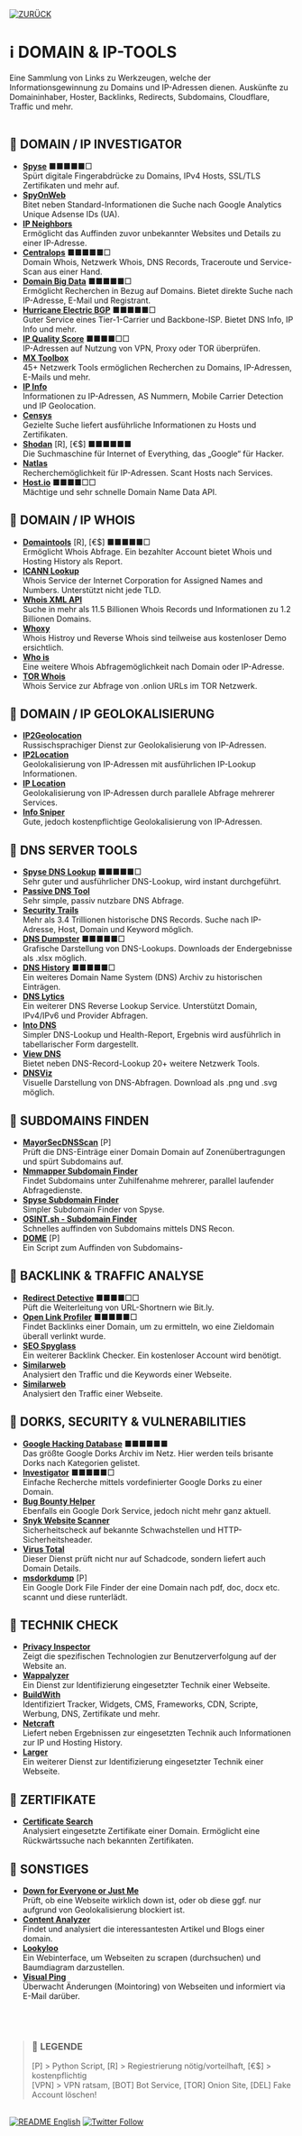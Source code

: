 <div align="left">
  <a href="https://github.com/ot2i7ba/OSINT/blob/main/de/"><img alt="ZURÜCK" src="https://img.shields.io/badge/ZURÜCK-lightgrey.svg?style=for-the-badge"></a>
</div>

# ℹ️ DOMAIN & IP-TOOLS
Eine Sammlung von Links zu Werkzeugen, welche der Informationsgewinnung zu Domains und IP-Adressen dienen. Auskünfte zu Domaininhaber, Hoster, Backlinks, Redirects, Subdomains, Cloudflare, Traffic und mehr.<br/><br/>

## 📑 DOMAIN / IP INVESTIGATOR
- **[Spyse](https://spyse.com/ "Spyse - Domain & IP Investigation")** ■■■■■□<br/>
Spürt digitale Fingerabdrücke zu Domains, IPv4 Hosts, SSL/TLS Zertifikaten und mehr auf.
- **[SpyOnWeb](https://spyonweb.com/ "SpyOnWeb")**<br/>
Bitet neben Standard-Informationen die Suche nach Google Analytics Unique Adsense IDs (UA).
- **[IP Neighbors](https://www.ip-neighbors.com/ "IP Neighbors")**<br/>
Ermöglicht das Auffinden zuvor unbekannter Websites und Details zu einer IP-Adresse.
- **[Centralops](https://centralops.net/co/domaindossier.aspx "Centralops")** ■■■■■□<br/>
Domain Whois, Netzwerk Whois, DNS Records, Traceroute und Service-Scan aus einer Hand.
- **[Domain Big Data](https://domainbigdata.com/ "Domain Big Data")** ■■■■■□<br/>
Ermöglicht Recherchen in Bezug auf Domains. Bietet direkte Suche nach IP-Adresse, E-Mail und Registrant.
- **[Hurricane Electric BGP](https://bgp.he.net/ "Hurricane Electric BGP")** ■■■■■□<br/>
Guter Service eines Tier-1-Carrier und Backbone-ISP. Bietet DNS Info, IP Info und mehr.
- **[IP Quality Score](https://www.ipqualityscore.com/free-ip-lookup-proxy-vpn-test "IP Quality Score")** ■■■■□□<br/>
IP-Adressen auf Nutzung von VPN, Proxy oder TOR überprüfen.
- **[MX Toolbox](https://mxtoolbox.com/NetworkTools.aspx "MX Toolsbox")**<br/>
45+ Netzwerk Tools ermöglichen Recherchen zu Domains, IP-Adressen, E-Mails und mehr.
- **[IP Info](https://ipinfo.io/ "IP Info")**<br/>
Informationen zu IP-Adressen, AS Nummern, Mobile Carrier Detection und IP Geolocation.
- **[Censys](https://search.censys.io/ "Censys")**<br/>
Gezielte Suche liefert ausführliche Informationen zu Hosts und Zertifikaten.
- **[Shodan](https://www.shodan.io/ "Shodan")** [R], [€$] ■■■■■■<br/>
Die Suchmaschine für Internet of Everything, das „Google“ für Hacker.
- **[Natlas](https://natlas.io/ "Natlas")**<br/>
Recherchemöglichkeit für IP-Adressen. Scant Hosts nach Services.
- **[Host.io](https://host.io/ "Host.io")** ■■■■□□<br/>
Mächtige und sehr schnelle Domain Name Data API.

## 📑 DOMAIN / IP WHOIS
- **[Domaintools](https://research.domaintools.com/ "Domaintools")** [R], [€$] ■■■■■□<br/>
Ermöglicht Whois Abfrage. Ein bezahlter Account bietet Whois und Hosting History als Report.
- **[ICANN Lookup](https://lookup.icann.org/ "ICANN Lookup")**<br/>
Whois Service der Internet Corporation for Assigned Names and Numbers. Unterstützt nicht jede TLD.
- **[Whois XML API](https://www.whoisxmlapi.com/de "Whois XML API")**<br/>
Suche in mehr als 11.5 Billionen Whois Records und Informationen zu 1.2 Billionen Domains.
- **[Whoxy](https://www.whoxy.com/ "Whoxy")**<br/>
Whois Histroy und Reverse Whois sind teilweise aus kostenloser Demo ersichtlich.
- **[Who is](https://who.is/ "Who is")**<br/>
Eine weitere Whois Abfragemöglichkeit nach Domain oder IP-Adresse.
- **[TOR Whois](https://torwhois.com/ "TOR Whois")**<br/>
Whois Service zur Abfrage von .onlion URLs im TOR Netzwerk.

## 📑 DOMAIN / IP GEOLOKALISIERUNG
- **[IP2Geolocation](https://ip2geolocation.com/ "IP2Geolocation")**<br/>
Russischsprachiger Dienst zur Geolokalisierung von IP-Adressen.
- **[IP2Location](https://www.ip2location.com/demo/ "IP2Location")**<br/>
Geolokalisierung von IP-Adressen mit ausführlichen IP-Lookup Informationen.
- **[IP Location](https://www.iplocation.net/ "IP Location")**<br/>
Geolokalisierung von IP-Adressen durch parallele Abfrage mehrerer Services.
- **[Info Sniper](https://www.infosniper.net/ "Info Sniper")**<br/>
Gute, jedoch kostenpflichtige Geolokalisierung von IP-Adressen.

## 📑 DNS SERVER TOOLS
- **[Spyse DNS Lookup](https://spyse.com/tools/dns-lookup "Spyse DNS Lookup")** ■■■■■□<br/>
Sehr guter und ausführlicher DNS-Lookup, wird instant durchgeführt.
- **[Passive DNS Tool](https://passivedns.mnemonic.no/ "Passive DNS Tool")**<br/>
Sehr simple, passiv nutzbare DNS Abfrage.
- **[Security Trails](https://securitytrails.com/dns-trails "Security Trails")**<br/>
Mehr als 3.4 Trillionen historische DNS Records. Suche nach IP-Adresse, Host, Domain und Keyword möglich.
- **[DNS Dumpster](https://dnsdumpster.com/ "DNS Dumpster")** ■■■■■□<br/>
Grafische Darstellung von DNS-Lookups. Downloads der Endergebnisse als .xlsx möglich.
- **[DNS History](http://dnshistory.org/ "DNS History")** ■■■■■□<br/>
Ein weiteres Domain Name System (DNS) Archiv zu historischen Einträgen.
- **[DNS Lytics](https://dnslytics.com/ "DNS Lytics")**<br/>
Ein weiterer DNS Reverse Lookup Service. Unterstützt Domain, IPv4/IPv6 und Provider Abfragen.
- **[Into DNS](https://intodns.com/ "Into DNS")**<br/>
Simpler DNS-Lookup und Health-Report, Ergebnis wird ausführlich in tabellarischer Form dargestellt.
- **[View DNS](https://viewdns.info/ "View DNS")**<br/>
Bietet neben DNS-Record-Lookup 20+ weitere Netzwerk Tools.
- **[DNSViz](https://dnsviz.net/ "DNSVis")**<br/>
Visuelle Darstellung von DNS-Abfragen. Download als .png und .svg möglich.

## 📑 SUBDOMAINS FINDEN
- **[MayorSecDNSScan](https://github.com/dievus/msdnsscan "MayorSecDNSScan")** [P]<br/>
Prüft die DNS-Einträge einer Domain Domain auf Zonenübertragungen und spürt Subdomains auf.
- **[Nmmapper Subdomain Finder](https://www.nmmapper.com/sys/tools/subdomainfinder/ "Nmmapper Subdomain Finder")**<br/>
Findet Subdomains unter Zuhilfenahme mehrerer, parallel laufender Abfragedienste.
- **[Spyse Subdomain Finder](https://spyse.com/tools/subdomain-finder "Spyse Subdomain Finder")**<br/>
Simpler Subdomain Finder von Spyse.
- **[OSINT.sh - Subdomain Finder](https://osint.sh/subdomain/ "OSINT.sh - Subdomain Finder")**<br/>
Schnelles auffinden von Subdomains mittels DNS Recon.
- **[DOME](https://github.com/v4d1/Dome "A subdomain enumeration tool")** [P]<br/>
Ein Script zum Auffinden von Subdomains-

## 📑 BACKLINK & TRAFFIC ANALYSE
- **[Redirect Detective](https://redirectdetective.com/ "Redirect Detective")** ■■■■□□<br/>
Püft die Weiterleitung von URL-Shortnern wie Bit.ly.
- **[Open Link Profiler](https://www.openlinkprofiler.org/ "Open Link Profiler")** ■■■■■□<br/>
Findet Backlinks einer Domain, um zu ermitteln, wo eine Zieldomain überall verlinkt wurde.
- **[SEO Spyglass](https://www.link-assistant.com/seo-spyglass/free-backlink-checker-tool.html "SEO Spyglass")**<br/>
Ein weiterer Backlink Checker. Ein kostenloser Account wird benötigt.
- **[Similarweb](http://vstat.info/ "VStat")**<br/>
Analysiert den Traffic und die Keywords einer Webseite.
- **[Similarweb](https://www.similarweb.com/de/ "Similarweb")**<br/>
Analysiert den Traffic einer Webseite.

## 📑 DORKS, SECURITY & VULNERABILITIES
- **[Google Hacking Database](https://www.exploit-db.com/google-hacking-database "Google Hacking Database")** ■■■■■■<br/>
Das größte Google Dorks Archiv im Netz. Hier werden teils brisante Dorks nach Kategorien gelistet.
- **[Investigator](https://abhijithb200.github.io/investigator/ "Investigator - A recon tool")** ■■■■■□<br/>
Einfache Recherche mittels vordefinierter Google Dorks zu einer Domain.
- **[Bug Bounty Helper](https://dorks.faisalahmed.me/ "Bug Bounty Helper")**<br/>
Ebenfalls ein Google Dork Service, jedoch nicht mehr ganz aktuell.
- **[Snyk Website Scanner](https://snyk.io/website-scanner/ "Snyk Website Scanner")**<br/>
Sicherheitscheck auf bekannte Schwachstellen und HTTP-Sicherheitsheader.
- **[Virus Total](https://www.virustotal.com/ "Virus Total")**<br/>
Dieser Dienst prüft nicht nur auf Schadcode, sondern liefert auch Domain Details.
- **[msdorkdump](https://github.com/dievus/msdorkdump "msdorkdump")** [P]<br/>
Ein Google Dork File Finder der eine Domain nach pdf, doc, docx etc. scannt und diese runterlädt.

## 📑 TECHNIK CHECK
- **[Privacy Inspector](https://themarkup.org/blacklight/ "Backlight Privacy Inspector")**<br/>
Zeigt die spezifischen Technologien zur Benutzerverfolgung auf der Website an.
- **[Wappalyzer](https://www.wappalyzer.com/ "Wappalyzer")**<br/>
Ein Dienst zur Identifizierung eingesetzter Technik einer Webseite.
- **[BuildWith](https://builtwith.com/de/ "BuildWith")**<br/>
Identifiziert Tracker, Widgets, CMS, Frameworks, CDN, Scripte, Werbung, DNS, Zertifikate und mehr.
- **[Netcraft](https://sitereport.netcraft.com/ "Netcraft")**<br/>
Liefert neben Ergebnissen zur eingesetzten Technik auch Informationen zur IP und Hosting History.
- **[Larger](https://www.larger.io/ "Larger")**<br/>
Ein weiterer Dienst zur Identifizierung eingesetzter Technik einer Webseite.

## 📑 ZERTIFIKATE
- **[Certificate Search](https://crt.sh/ "Certificate Search")**<br/>
Analysiert eingesetzte Zertifikate einer Domain. Ermöglicht eine Rückwärtssuche nach bekannten Zertifikaten.

## 📑 SONSTIGES
- **[Down for Everyone or Just Me](https://downforeveryoneorjustme.com/ "Down for Everyone or Just Me")**<br/>
Prüft, ob eine Webseite wirklich down ist, oder ob diese ggf. nur aufgrund von Geolokalisierung blockiert ist.
- **[Content Analyzer](https://app.buzzsumo.com/content/web "Content Analyzer")**<br/>
 Findet und analysiert die interessantesten Artikel und Blogs einer domain.
- **[Lookyloo](http://lookyloo.circl.lu "Lookyloo")**<br/>
Ein Webinterface, um Webseiten zu scrapen (durchsuchen) und Baumdiagram darzustellen.
- **[Visual Ping](https://visualping.io/ "Visual Ping")**<br/>
 Überwacht Änderungen (Mointoring) von Webseiten und informiert via E-Mail darüber.

<br/><br/>
>### 📌 LEGENDE
>[P] > Python Script, [R] > Regiestrierung nötig/vorteilhaft, [€$] > kostenpflichtig<br/>[VPN] > VPN ratsam, [BOT] Bot Service, [TOR] Onion Site, [DEL] Fake Account löschen!

<br/>
<div align="left">
  <a href="https://github.com/ot2i7ba/OSINT/blob/main/en/README.md"><img alt="README English" src="https://img.shields.io/badge/README-English-lightgrey.svg?style=for-the-badge"></a>
  <a href="https://twitter.com/intent/follow?screen_name=ot2i7ba"><img alt="Twitter Follow" src="https://img.shields.io/twitter/follow/ot2i7ba?logo=twitter&logoColor=white&style=for-the-badge"></a>
</div>
